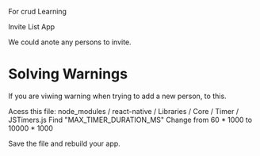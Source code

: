 For crud Learning

Invite List App

We could anote any persons to invite.

# Solving Warnings

If you are viwing warning when trying to add a new person, to this.

Acess this file: node_modules / react-native / Libraries / Core / Timer / JSTimers.js
Find "MAX_TIMER_DURATION_MS"
Change from 60 * 1000 to 10000 * 1000

Save the file and rebuild your app.